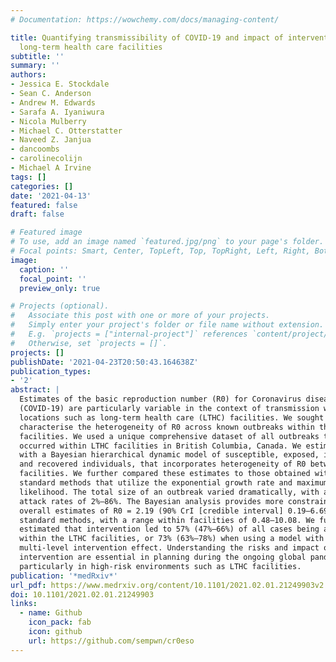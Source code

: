 ```yaml
---
# Documentation: https://wowchemy.com/docs/managing-content/

title: Quantifying transmissibility of COVID-19 and impact of intervention within
  long-term health care facilities
subtitle: ''
summary: ''
authors:
- Jessica E. Stockdale
- Sean C. Anderson
- Andrew M. Edwards
- Sarafa A. Iyaniwura
- Nicola Mulberry
- Michael C. Otterstatter
- Naveed Z. Janjua
- dancoombs
- carolinecolijn
- Michael A Irvine
tags: []
categories: []
date: '2021-04-13'
featured: false
draft: false

# Featured image
# To use, add an image named `featured.jpg/png` to your page's folder.
# Focal points: Smart, Center, TopLeft, Top, TopRight, Left, Right, BottomLeft, Bottom, BottomRight.
image:
  caption: ''
  focal_point: ''
  preview_only: true

# Projects (optional).
#   Associate this post with one or more of your projects.
#   Simply enter your project's folder or file name without extension.
#   E.g. `projects = ["internal-project"]` references `content/project/deep-learning/index.md`.
#   Otherwise, set `projects = []`.
projects: []
publishDate: '2021-04-23T20:50:43.164638Z'
publication_types:
- '2'
abstract: |
  Estimates of the basic reproduction number (R0) for Coronavirus disease 2019
  (COVID-19) are particularly variable in the context of transmission within
  locations such as long-term health care (LTHC) facilities. We sought to
  characterise the heterogeneity of R0 across known outbreaks within these
  facilities. We used a unique comprehensive dataset of all outbreaks that have
  occurred within LTHC facilities in British Columbia, Canada. We estimated R0
  with a Bayesian hierarchical dynamic model of susceptible, exposed, infected,
  and recovered individuals, that incorporates heterogeneity of R0 between
  facilities. We further compared these estimates to those obtained with
  standard methods that utilize the exponential growth rate and maximum
  likelihood. The total size of an outbreak varied dramatically, with a range of
  attack rates of 2%–86%. The Bayesian analysis provides more constrained
  overall estimates of R0 = 2.19 (90% CrI [credible interval] 0.19–6.69) than
  standard methods, with a range within facilities of 0.48–10.08. We further
  estimated that intervention led to 57% (47%–66%) of all cases being averted
  within the LTHC facilities, or 73% (63%–78%) when using a model with
  multi-level intervention effect. Understanding the risks and impact of
  intervention are essential in planning during the ongoing global pandemic,
  particularly in high-risk environments such as LTHC facilities.
publication: '*medRxiv*'
url_pdf: https://www.medrxiv.org/content/10.1101/2021.02.01.21249903v2.full.pdf
doi: 10.1101/2021.02.01.21249903
links:
  - name: Github
    icon_pack: fab
    icon: github
    url: https://github.com/sempwn/cr0eso
---
```

